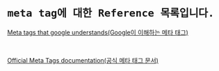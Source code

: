 # `meta tag에 대한 Reference 목록입니다.`

[Meta tags that google understands(Google이 이해하는 메타 태그)](https://support.google.com/webmasters/answer/79812?hl=en)

​

[Official Meta Tags documentation(공식 메타 태그 문서)](https://developer.mozilla.org/en-US/docs/Web/HTML/Element/meta)